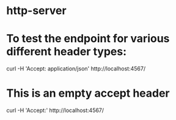 # http-server

# To test the endpoint for various different header types:

curl -H 'Accept: application/json' http://localhost:4567/

# This is an empty accept header

curl -H 'Accept:' http://localhost:4567/
